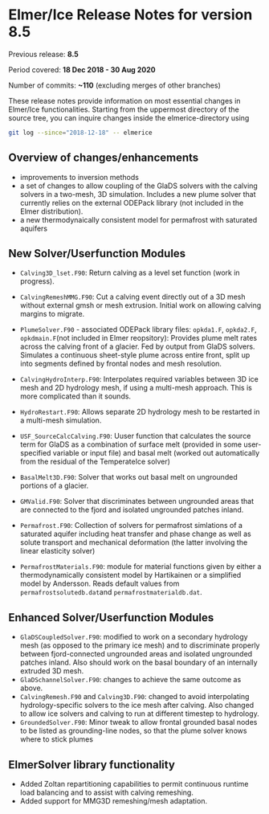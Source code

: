 Elmer/Ice Release Notes for version 8.5
=======================================

Previous release: **8.5**

Period covered: **18 Dec 2018 - 30 Aug 2020**

Number of commits: **~110** (excluding merges of other branches)

These release notes provide information on most essential changes in Elmer/Ice functionalities. Starting from the uppermost directory of the source tree, you can inquire changes inside the elmerice-directory using
```bash
git log --since="2018-12-18" -- elmerice
```
Overview of changes/enhancements
--------------------------------

- improvements to inversion methods
- a set of changes to allow coupling of the GlaDS solvers with the calving solvers in a two-mesh, 3D simulation. Includes a new plume solver that currently relies on the external ODEPack library (not included in the Elmer distribution).
- a new thermodynaically consistent model for permafrost with saturated aquifers


New Solver/Userfunction Modules
--------------------------------
- `Calving3D_lset.F90`: Return calving as a level set function (work in progress).
- `CalvingRemeshMMG.F90`: Cut a calving event directly out of a 3D mesh without external gmsh or mesh extrusion. Initial work on allowing calving margins to migrate.
- `PlumeSolver.F90` - associated ODEPack library files: `opkda1.F`, `opkda2.F`, `opkdmain.F`(not included in Elmer reopsitory): Provides plume melt rates across the calving front of a glacier. Fed by output from GlaDS solvers. Simulates a continuous sheet-style plume across entire front, split up into segments defined by frontal nodes and mesh resolution.

- `CalvingHydroInterp.F90`: Interpolates required variables between 3D ice mesh and 2D hydrology mesh, if using a multi-mesh approach. This is more complicated than it sounds.

- `HydroRestart.F90`: Allows separate 2D hydrology mesh to be restarted in a multi-mesh simulation.
- `USF_SourceCalcCalving.F90`: Uuser function that calculates the source term for GlaDS as a combination of surface melt (provided in some user-specified variable or input file) and basal melt (worked out automatically from the residual of the TemperateIce solver)
- `BasalMelt3D.F90`: Solver that works out basal melt on ungrounded portions of a glacier.
- `GMValid.F90`: Solver that discriminates between ungrounded areas that are connected to the fjord and isolated ungrounded patches inland.
- `Permafrost.F90`: Collection of solvers for permafrost simlations of a saturated aquifer including heat transfer and phase change as well as solute transport and mechanical deformation (the latter involving the linear elasticity solver)
- `PermafrostMaterials.F90`: module for material functions given by either a thermodynamically consistent model by Hartikainen or a simplified model by Andersson. Reads default values from `permafrostsolutedb.dat`and `permafrostmaterialdb.dat`.

Enhanced Solver/Userfunction Modules
------------------------------------
- `GlaDSCoupledSolver.F90`: modified to work on a secondary hydrology mesh (as opposed to the primary ice mesh) and to discriminate properly between fjord-connected ungrounded areas and isolated ungrounded patches inland. Also should work on the basal boundary of an internally extruded 3D mesh.
- `GlaDSchannelSolver.F90`:  changes to achieve the same outcome as above.
- `CalvingRemesh.F90` and `Calving3D.F90`: changed to avoid interpolating hydrology-specific solvers to the ice mesh after calving. Also changed to allow ice solvers and calving to run at different timestep to hydrology.
- `GroundedSolver.F90`: Minor tweak to allow frontal grounded basal nodes to be listed as grounding-line nodes, so that the plume solver knows where to stick plumes


ElmerSolver library functionality
---------------------------------
- Added Zoltan repartitioning capabilities to permit continuous runtime load balancing and to assist with calving remeshing.
- Added support for MMG3D remeshing/mesh adaptation.
